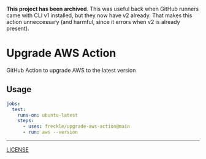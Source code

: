 **This project has been archived**. This was useful back when GitHub
runners came with CLI v1 installed, but they now have v2 already. That
makes this action unneccessary (and harmful, since it errors when v2 is
already present).

# Upgrade AWS Action

GitHub Action to upgrade AWS to the latest version

## Usage

```yaml
jobs:
  test:
    runs-on: ubuntu-latest
    steps:
      - uses: freckle/upgrade-aws-action@main
      - run: aws --version
```

---

[LICENSE](./LICENSE)
